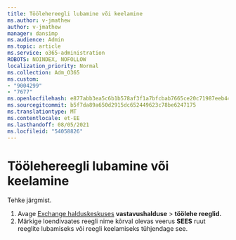 ```yaml
---
title: Töölehereegli lubamine või keelamine
ms.author: v-jmathew
author: v-jmathew
manager: dansimp
ms.audience: Admin
ms.topic: article
ms.service: o365-administration
ROBOTS: NOINDEX, NOFOLLOW
localization_priority: Normal
ms.collection: Adm_O365
ms.custom:
- "9004299"
- "7677"
ms.openlocfilehash: e877abb3ea5c6b1b578af3f1a7bfcbab7665ce20c71987eeb44d2c7e3a1b2c16
ms.sourcegitcommit: b5f7da89a650d2915dc652449623c78be6247175
ms.translationtype: MT
ms.contentlocale: et-EE
ms.lasthandoff: 08/05/2021
ms.locfileid: "54058826"
---
```

# <a name="enable-or-disable-a-journal-rule"></a>Töölehereegli lubamine või keelamine

Tehke järgmist.

1. Avage [Exchange halduskeskuses](https://go.microsoft.com/fwlink/p/?linkid=2059104) **vastavushalduse**  >  **töölehe reeglid.**
2. Märkige loendivaates reegli nime kõrval olevas veerus **SEES** ruut reeglite lubamiseks või reegli keelamiseks tühjendage see.
